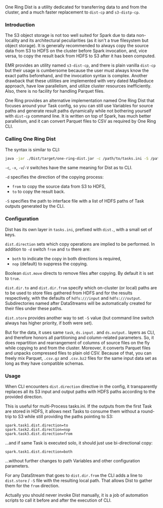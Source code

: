 One Ring Dist is a utility dedicated for transferring data to and from the cluster, and a much faster replacement to `dist-cp` and `s3-distp-cp`.

### Introduction

The S3 object storage is not too well suited for Spark due to data non-locality and its architectural peculiarities (as it isn't a true filesystem but object storage). It is generally recommended to always copy the source data from S3 to HDFS on the cluster before Spark invocation, and, vice versa, to copy the result back from HDFS to S3 after it has been computed.

EMR provides an utility named `s3-dist-cp`, and there is plain vanilla `dist-cp` but their usage is cumbersome because the user must always know the exact paths beforehand, and the invocation syntax is complex. Another drawback that these utilities are implemented with very dated MapReduce approach, have low parallelism, and utilize cluster resources inefficiently. Also, there is no facility for handling Parquet files.

One Ring provides an alternative implementation named One Ring Dist that focuses around your Task config, so you can still use Variables for source paths and generate result paths dynamically while not bothering yourself with `dist-cp` command line. It is written on top of Spark, has much better parallelism, and it can convert Parquet files to CSV as required by One Ring CLI.

### Calling One Ring Dist

The syntax is similar to CLI:
```bash
java -jar ./Dist/target/one-ring-dist.jar -c /path/to/tasks.ini -S /path/to/dist_interface.file -d DIRECTION -x spark.meta
```

`-c`, `-x`, `-v`/`-V` switches have the same meaning for Dist as to CLI.

`-d` specifies the direction of the copying process:
* `from` to copy the source data from S3 to HDFS,
* `to` to copy the result back.

`-S` specifies the path to interface file with a list of HDFS paths of Task outputs generated by the CLI.

### Configuration

Dist has its own layer in `tasks.ini`, prefixed with `dist.`, with a small set of keys.

`dist.direction` sets which copy operations are implied to be performed. In addition to `-d` switch `from` and `to` there are:
 * `both` to indicate the copy in both directions is required,
 * `nop` (default) to suppress the copying.

Boolean `dist.move` directs to remove files after copying. By default it is set to `true`.

`dist.dir.to` and `dist.dir.from` specify which on-cluster (or local) paths are to be used to store files gathered from HDFS and for the results respectively, with the defaults of `hdfs:///input` and `hdfs:///output`. Subdirectories named after DataStreams will be automatically created for their files under these paths.

`dist.store` provides another way to set `-S` value (but command line switch always has higher priority, if both were set).

But for the data, it uses same `task`, `ds.input.` and `ds.output.` layers as CLI, and therefore honors all partitioning and column-related parameters. So, it does repartition and rearrangement of columns of source files on the fly while copying to and from the cluster. Moreover, it converts Parquet files and unpacks compressed files to plain old CSV. Because of that, you can freely mix Parquet, `.csv.gz` and `.csv.bz2` files for the same input data set as long as they have compatible schemas.

### Usage

When CLI encounters `dist.direction` directive in the config, it transparently replaces all its S3 input and output paths with HDFS paths according to the provided direction.

This is useful for multi-Process tasks.ini. If the outputs from the first Task are stored in HDFS, it allows next Tasks to consume them without a round-trip to S3 while still providing the paths pointing to S3:
```properties
spark.task1.dist.direction=to
spark.task2.dist.direction=nop
spark.task3.dist.direction=from
```
...and if same Task is executed solo, it should just use bi-directional copy:
```properties
spark.task1.dist.direction=both
```
...without further changes to path Variables and other configuration parameters.

For any DataStream that goes to `dist.dir.from` the CLI adds a line to `dist.store` / `-S` file with the resulting local path. That allows Dist to gather them for the `from` direction.

Actually you should never invoke Dist manually, it is a job of automation scripts to call it before and after the execution of CLI.
